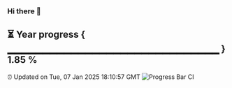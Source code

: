 ### Hi there 👋
⏳ Year progress { ▁▁▁▁▁▁▁▁▁▁▁▁▁▁▁▁▁▁▁▁▁▁▁▁▁▁▁▁▁▁ } 1.85 %
---
⏰ Updated on Tue, 07 Jan 2025 18:10:57 GMT
![Progress Bar CI](https://github.com/Moyi321/Moyi321/workflows/Progress%20Bar%20CI/badge.svg)
